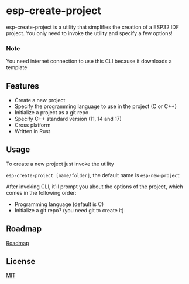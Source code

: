 
# esp-create-project

esp-create-project is a utility that simplifies the creation of a ESP32 IDF
project. You only need to invoke the utility and specify a few options!

### Note
You need internet connection to use this CLI because it downloads a template

## Features

- Create a new project
- Specify the programming language to use in the project (C or C++)
- Initialize a project as a git repo
- Specify C++ standard version (11, 14 and 17)
- Cross platform
- Written in Rust

## Usage

To create a new project just invoke the utility

`esp-create-project [name/folder]`, the default name is `esp-new-project`

After invoking CLI, it'll prompt you about the options of the project, which comes in the following order:

* Programming language (default is C)
* Initialize a git repo? (you need git to create it)

## Roadmap
[Roadmap](https://github.com/Alan5142/esp-create-project/wiki/Roadmap)

## License

[MIT](https://choosealicense.com/licenses/mit/)

  
